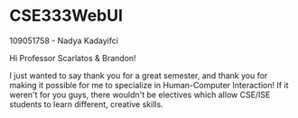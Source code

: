 # CSE333WebUI
109051758 - Nadya Kadayifci

Hi Professor Scarlatos & Brandon!

I just wanted to say thank you for a great semester, 
and thank you for making it possible for me to specialize in Human-Computer Interaction!
If it weren't for you guys, there wouldn't be electives which allow CSE/ISE students to learn different, creative skills.

